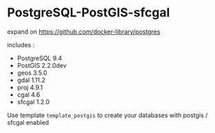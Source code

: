 # PostgreSQL-PostGIS-sfcgal

expand on https://github.com/docker-library/postgres

includes :

* PostgreSQL 9.4
* PostGIS 2.2.0dev
* geos 3.5.0
* gdal 1.11.2
* proj 4.9.1
* cgal 4.6
* sfcgal 1.2.0

Use template `template_postgis` to create your databases with postgis / sfcgal enabled
